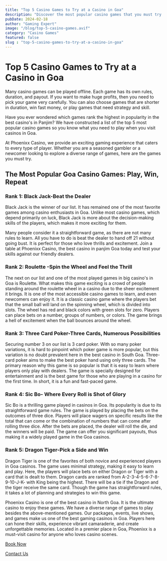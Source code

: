 ```yaml
---
title: "Top 5 Casino Games to Try at a Casino in Goa"
description: "Discover the most popular casino games that you must try at Phoenixx Casino"
pubDate: 2024-02-18
author: "Gaming Expert"
image: "/blog/top-5-casino-games.avif"
category: "Casino Games"
featured: false
slug : "top-5-casino-games-to-try-at-a-casino-in-goa"
---
```

# Top 5 Casino Games to Try at a Casino in Goa

Many casino games can be played offline. Each game has its own rules, duration, and payout. If you want to make huge profits, then you need to pick your game very carefully. You can also choose games that are shorter in duration, win fast money, or play games that need strategy and skill.

Have you ever wondered which games rank the highest in popularity in the best casino's in Panjim? We have constructed a list of the top 5 most popular casino games so you know what you need to play when you visit casinos in Goa. 

At Phoenixx Casino, we provide an exciting gaming experience that caters to every type of player. Whether you are a seasoned gambler or a newcomer looking to explore a diverse range of games, here are the games you must try.

## The Most Popular Goa Casino Games: Play, Win, Repeat

### Rank 1: Black Jack-Beat the Dealer
Black Jack is the winner of our list. It has remained one of the most favorite games among casino enthusiasts in Goa. Unlike most casino games, which depend primarily on luck, Black Jack is more about the decision-making skills of the players, which makes it more exciting for them. 

Many people consider it a straightforward game, as there are not many rules to learn. All you have to do is beat the dealer to hand off 21 without going bust. It is perfect for those who love thrills and excitement. Join a table at Phoenixx Casino, the best casino in panjim Goa today and test your skills against our friendly dealers.

### Rank 2: Roulette -Spin the Wheel and Feel the Thrill
The next on our list and one of the most played games in big casino's in Goa is Roulette. What makes this game exciting is a crowd of people standing around the roulette wheel in a casino due to the sheer excitement it brings. It is one of the most accessible casino games to learn, and even newcomers can enjoy it. It is a classic casino game where the players bet that the small ball will land on the spinning wheel, which is divided into slots. The wheel has red and black colors with green slots for zero. Players can place bets on a number, groups of numbers, or colors. The game brings a hell of excitement when the ball bounces around the wheel.

### Rank 3: Three Card Poker-Three Cards, Numerous Possibilities
Securing number 3 on our list is 3 card poker. With so many poker variations, it is hard to pinpoint which poker game is more popular, but this variation is no doubt prevalent here in the best casino in South Goa. Three-card poker aims to make the best poker hand using only three cards. The primary reason why this game is so popular is that it is easy to learn where players only play with dealers. The game is specially designed for entertainment and is the best game for those who are playing in a casino for the first time. In short, it is a fun and fast-paced game.

### Rank 4: Sic Bo- Where Every Roll is Shot of Glory
Sic Bo is a thrilling game played in casinos in Goa. Its popularity is due to its straightforward game rules. The game is played by placing the bets on the outcomes of three dice. Players will place wagers on specific results like the total that can come or the combination of numbers that can come after rolling three dice. After the bets are placed, the dealer will roll the die, and the winners will be paid. The game can offer you significant payouts, thus making it a widely played game in the Goa casinos.

### Rank 5: Dragon Tiger-Pick a Side and Win
Dragon Tiger is one of the favorites of both novice and experienced players in Goa casinos. The game uses minimal strategy, making it easy to learn and play. Here, the players will place bets on either Dragon or Tiger with a card that is dealt to them. Dragon cards are ranked from A-2-3-4-5-6-7-8-9-10-J-K- with King being the highest. There will be a tie if the Dragon and the tiger receive the same card. Though the game has straightforward rules, it takes a lot of planning and strategies to win this game.

Phoenixx Casino is one of the best casino in North Goa. It is the ultimate casino to enjoy these games. We have a diverse range of games to play besides the above-mentioned games. Our packages, events, live shows, and games make us one of the best gaming casinos in Goa. Players here can hone their skills, experience vibrant camaraderie, and create unforgettable memories. Located in a premier place in Goa, Phoenixx is a must-visit casino for anyone who loves casino scenes.

[Book Now](https://www.phoenixcasino.in/)

[Contact Us](/contact) 